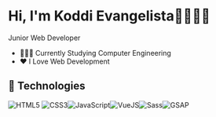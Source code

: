 # Hi, I'm Koddi Evangelista🤵🏽🤟🏽

Junior Web Developer

- 👨🏽‍🎓 Currently Studying Computer Engineering
- ❤ I Love Web Development

## 🔧 Technologies

![HTML5](https://img.icons8.com/color/30/html-5.png) ![CSS3](https://img.icons8.com/color/30/css3.png)![JavaScript](https://img.icons8.com/color/30/javascript.png)![VueJS](https://img.icons8.com/color/30/vue-js.png)![Sass](https://img.icons8.com/color/30/sass.png)![GSAP](https://s3-us-west-2.amazonaws.com/s.cdpn.io/16327/logo-man.svg)
